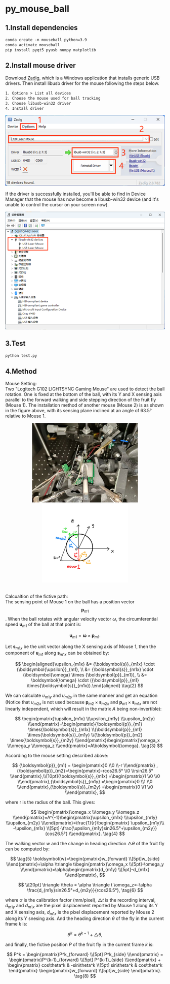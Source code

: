 # py_mouse_ball

## 1.Install dependencies

```
conda create -n mouseball python=3.9
conda activate mouseball
pip install pyqt5 pyusb numpy matplotlib
```

## 2.Install mouse driver

Download [Zadig](https://zadig.akeo.ie/), which is a Windows application that installs generic USB drivers. Then install libusb driver for the mouse following the steps below.

```
1. Options > List all devices
2. Choose the mouse used for ball tracking
3. Choose libusb-win32 driver
4. Install driver
```

<div align="center">
<img src="image1.png" width="600">
</div>

If the driver is successfully installed, you'll be able to find in Device Manager that the mouse has now become a libusb-win32 device (and it's unable to control the cursor on your screen now).

<div align="center">
<img src="image2.png" width="600">
</div>

## 3.Test

```
python test.py
```

## 4.Method

Mouse Setting: \
Two "Logitech G102 LIGHTSYNC Gaming Mouse" are used to detect the ball rotation. One is fixed at the bottom of the ball, with its
Y and X sensing axis parallel to the forward walking and side stepping direction of the fruit fly (Mouse 1).
The installation method of another mouse (Mouse 2) is as shown in the figure above, with its sensing plane inclined at an angle of 63.5° relative to
Mouse 1.

<div align="center">
<img src="image3.jpg" height="250">
<img src="image4.jpg" height="250">
</div>  
</br>

Calcualtion of the fictive path: \
The sensing point of Mouse 1 on the ball has a position vector $${\boldsymbol{p}}_{m1}$$. When the ball rotates with angular velocity vector $\omega$, the circumferential speed ${\boldsymbol{\upsilon}}_{m1}$ of the ball at that point is:

$$
{\boldsymbol{\upsilon}}_{m1} = \boldsymbol{\omega} \times {\boldsymbol{p}}_{m1}.
\tag{1}
$$

Let ${\boldsymbol{s}}_{m1x}$ be the unit vector along the X sensing axis of Mouse 1, then the component of ${\boldsymbol{\upsilon}}_{m1}$ along ${\boldsymbol{s}}_{m1x}$ can be obtained by:

$$
\begin{aligned}\upsilon_{m1x} &= {\boldsymbol{s}}_{m1x} \cdot {\boldsymbol{\upsilon}}_{m1}, \\ &= {\boldsymbol{s}}_{m1x} \cdot (\boldsymbol{\omega} \times {\boldsymbol{p}}_{m1}), \\ &= \boldsymbol{\omega} \cdot ({\boldsymbol{p}}_{m1} \times{\boldsymbol{s}}_{m1x}).\end{aligned}
\tag{2}
$$

We can calculate $\upsilon_{m1y}$ and $\upsilon_{m2y}$ in the same manner and get an equation (Notice that $\upsilon_{m2x}$ is not used because ${\boldsymbol{p}}_{m2} \times{\boldsymbol{s}}_{m2x}$ and ${\boldsymbol{p}}_{m1} \times{\boldsymbol{s}}_{m1x}$ are not linearly independent, which will result in the matrix $A$ being non-invertible):

$$
\begin{pmatrix}\upsilon_{m1x} \\\upsilon_{m1y} \\\upsilon_{m2y} \\\end{pmatrix}=\begin{pmatrix}{\boldsymbol{p}}_{m1} \times{\boldsymbol{s}}_{m1x} \\{\boldsymbol{p}}_{m1} \times{\boldsymbol{s}}_{m1y} \\{\boldsymbol{p}}_{m2} \times{\boldsymbol{s}}_{m2y} \\\end{pmatrix}\begin{pmatrix}\omega_x \\\omega_y \\\omega_z \\\end{pmatrix}=A\boldsymbol{\omega}.
\tag{3}
$$

According to the mouse setting described above:

$$
{\boldsymbol{p}}_{m1} = \begin{pmatrix}0 \\0 \\-r  \\\end{pmatrix} , {\boldsymbol{p}}_{m2}=\begin{pmatrix}-rcos26.5° \\0 \\rsin26.5°  \\\end{pmatrix},\\[10pt]{\boldsymbol{s}}_{m1x} =\begin{pmatrix}1 \\0 \\0  \\\end{pmatrix},{\boldsymbol{s}}_{m1y} =\begin{pmatrix}0 \\1 \\0  \\\end{pmatrix},{\boldsymbol{s}}_{m2y} =\begin{pmatrix}0 \\1 \\0  \\\end{pmatrix},
$$

where r is the radius of the ball. This gives:

$$
\begin{pmatrix}\omega_x \\\omega_y \\\omega_z \\\end{pmatrix}=A^{-1}\begin{pmatrix}\upsilon_{m1x} \\\upsilon_{m1y} \\\upsilon_{m2y} \\\end{pmatrix}=\frac{1}{r}\begin{pmatrix} \upsilon_{m1y}\\ -\upsilon_{m1x} \\[5pt]-\frac{\upsilon_{m1y}sin26.5°+\upsilon_{m2y}}{cos26.5°} \\\end{pmatrix}.
\tag{4}
$$

The walking vector $w$ and the change in heading direction $\triangle \theta$ of the fruit fly can be computed by:

$$
\tag{5}
\boldsymbol{w}=\begin{pmatrix}w_{forward} \\[5pt]w_{side} \\\end{pmatrix}=\alpha \triangle t\begin{pmatrix}\omega_x \\[5pt]-\omega_y \\\end{pmatrix}=\alpha\begin{pmatrix}d_{m1y} \\[5pt]-d_{m1x} \\\end{pmatrix},
$$

$$
\\[20pt]
\triangle \theta = \alpha \triangle t \omega_z=-\alpha \frac{d_{m1y}sin26.5°+d_{m2y}}{rcos26.5°},
\tag{6}
$$

where $\alpha$ is the calibration factor (mm/pixel), $\triangle t$ is the recording interval, $d_{m1y}$ and $d_{m1x}$ are the pixel displacement reported by Mouse 1 along its Y and X sensing axis, $d_{m1x}$ is the pixel displacement reported by Mouse 2 along its Y snesing axis. And the heading direction $\theta$ of the fly in the current frame $k$ is:

$$
\theta^k = \theta^{k-1} + \triangle \theta,
\tag{7}
$$

and finally, the fictive position $P$ of the fruit fly in the current frame $k$ is:

$$
P^k = \begin{pmatrix}P^k_{forward} \\[5pt] P^k_{side} \\\end{pmatrix} = \begin{pmatrix}P^{k-1}_{forward} \\[5pt] P^{k-1}_{side} \\\end{pmatrix} + \begin{pmatrix} cos\theta^k & -sin\theta^k \\[5pt] sin\theta^k & cos\theta^k \end{pmatrix} \begin{pmatrix}w_{forward} \\[5pt]w_{side} \end{pmatrix}.
\tag{8}
$$
